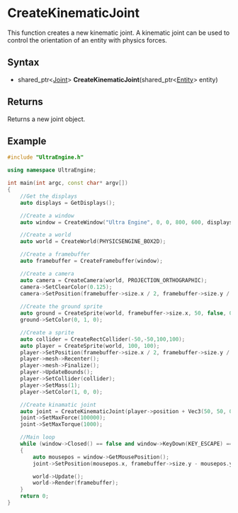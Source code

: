 # CreateKinematicJoint

This function creates a new kinematic joint. A kinematic joint can be used to control the orientation of an entity with physics forces.

## Syntax

- shared_ptr<[Joint](Joint.md)> **CreateKinematicJoint**(shared_ptr<[Entity](Entity.md)> entity)

## Returns

Returns a new joint object.

## Example

```c++
#include "UltraEngine.h"

using namespace UltraEngine;

int main(int argc, const char* argv[])
{
    //Get the displays
    auto displays = GetDisplays();

    //Create a window
    auto window = CreateWindow("Ultra Engine", 0, 0, 800, 600, displays[0], WINDOW_CENTER | WINDOW_TITLEBAR);

    //Create a world
    auto world = CreateWorld(PHYSICSENGINE_BOX2D);

    //Create a framebuffer
    auto framebuffer = CreateFramebuffer(window);

    //Create a camera    
    auto camera = CreateCamera(world, PROJECTION_ORTHOGRAPHIC);
    camera->SetClearColor(0.125);
    camera->SetPosition(framebuffer->size.x / 2, framebuffer->size.y / 2);
    
    //Create the ground sprite
    auto ground = CreateSprite(world, framebuffer->size.x, 50, false, 0, true);
    ground->SetColor(0, 1, 0);

    //Create a sprite
    auto collider = CreateRectCollider(-50,-50,100,100);
    auto player = CreateSprite(world, 100, 100);
    player->SetPosition(framebuffer->size.x / 2, framebuffer->size.y / 2);
    player->mesh->Recenter();
    player->mesh->Finalize();
    player->UpdateBounds();
    player->SetCollider(collider);
    player->SetMass(1);
    player->SetColor(1, 0, 0);

    //Create kinamatic joint
    auto joint = CreateKinematicJoint(player->position + Vec3(50, 50, 0), player);
    joint->SetMaxForce(100000);
    joint->SetMaxTorque(1000);

    //Main loop
    while (window->Closed() == false and window->KeyDown(KEY_ESCAPE) == false)
    {
        auto mousepos = window->GetMousePosition();
        joint->SetPosition(mousepos.x, framebuffer->size.y - mousepos.y, 0);

        world->Update();
        world->Render(framebuffer);
    }
    return 0;
}
```
